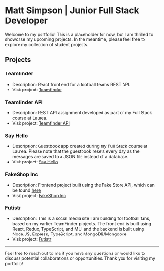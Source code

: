 # Matt Simpson | Junior Full Stack Developer

Welcome to my portfolio! This is a placeholder for now, but I am thrilled to showcase my upcoming projects. In the meantime, please feel free to explore my collection of student projects.

## Projects

### Teamfinder

- Description: React front end for a football teams REST API.
- Visit project: [Teamfinder](https://teamfinder1-0.netlify.app)

### Teamfinder API

- Description: REST API assignment developed as part of my Full Stack course at Laurea.
- Visit project: [Teamfinder API](https://football-teams-rest-api-assignment.onrender.com/api/)

### Say Hello

- Description: Guestbook app created during my Full Stack course at Laurea. Please note that the guestbook resets every day as the messages are saved to a JSON file instead of a database.
- Visit project: [Say Hello](https://say-hello-laurea-to00bs65-3003-guestbook.onrender.com/)

### FakeShop Inc

- Description: Frontend project built using the Fake Store API, which can be found [here](https://fakeapi.platzi.com/).
- Visit project: [FakeShop Inc](https://fakeshop-inc.netlify.app/)

### Futistr

- Description: This is a social media site I am building for football fans, based on my earlier TeamFinder projects. The front end is built using React, Redux, TypeScript, and MUI and the backend is built using Node.JS, Express, TypeScript, and MongoDB/Mongoose
- Visit project: [Futistr](https://futistr.netlify.app/)

---

Feel free to reach out to me if you have any questions or would like to discuss potential collaborations or opportunities. Thank you for visiting my portfolio!
